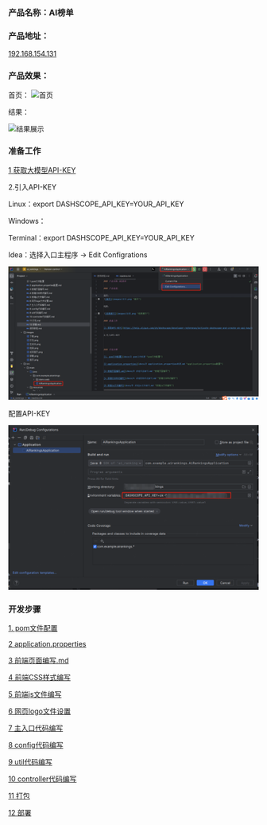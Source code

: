 ### 产品名称：AI榜单

### 产品地址：

[192.168.154.131](http://192.168.154.131/ranking "AI榜单")

### 产品效果：

首页：
![首页](https://gitee.com/wzylzjtn/ai-ranking/blob/main/images/%E9%A6%96%E9%A1%B5.png)

结果：

![结果展示](https://gitee.com/wzylzjtn/ai-ranking/blob/main/images/%E7%BB%93%E6%9E%9C.png)

### 准备工作

[1 获取大模型API-KEY](https://help.aliyun.com/zh/dashscope/developer-reference/activate-dashscope-and-create-an-api-key?spm=a2c4g.11186623.0.0.6d1b12b0REV142 "结果展示")

2.引入API-KEY

Linux：export DASHSCOPE_API_KEY=YOUR_API_KEY

Windows：

Terminal：export DASHSCOPE_API_KEY=YOUR_API_KEY

Idea：选择入口主程序 -> Edit Configrations

![配置API-KEY](images/配置API-KEY.png "配置API-KEY")

配置API-KEY

![配置API-KEY](images/配置API-KEY2.png "配置API-KEY")

### 开发步骤

[1. pom文件配置](https://github.com/Mrkuhuo/ai-ranking/blob/main/docs/1%20pom%E6%96%87%E4%BB%B6%E9%85%8D%E7%BD%AE.md)

[2 application.properties](https://github.com/Mrkuhuo/ai-ranking/blob/main/docs/2%20application.properties%E9%85%8D%E7%BD%AE.md)

[3 前端页面编写.md](https://github.com/Mrkuhuo/ai-ranking/blob/main/docs/3%20%E5%89%8D%E7%AB%AF%E9%A1%B5%E9%9D%A2%E7%BC%96%E5%86%99.md)

[4 前端CSS样式编写](https://github.com/Mrkuhuo/ai-ranking/blob/main/docs/4%20%E5%89%8D%E7%AB%AFCSS%E6%A0%B7%E5%BC%8F%E7%BC%96%E5%86%99.md)

[5 前端js文件编写](https://github.com/Mrkuhuo/ai-ranking/blob/main/docs/5%20%E5%89%8D%E7%AB%AFjs%E6%96%87%E4%BB%B6%E7%BC%96%E5%86%99.md)

[6 网页logo文件设置](https://github.com/Mrkuhuo/ai-ranking/blob/main/docs/6%20%E7%BD%91%E9%A1%B5logo%E6%96%87%E4%BB%B6%E8%AE%BE%E7%BD%AE.md)

[7 主入口代码编写](https://github.com/Mrkuhuo/ai-ranking/blob/main/docs/7%20%E4%B8%BB%E5%85%A5%E5%8F%A3%E4%BB%A3%E7%A0%81%E7%BC%96%E5%86%99.md)

[8 config代码编写](https://github.com/Mrkuhuo/ai-ranking/blob/main/docs/8%20config%E4%BB%A3%E7%A0%81%E7%BC%96%E5%86%99.md)

[9 util代码编写](https://github.com/Mrkuhuo/ai-ranking/blob/main/docs/9%20util%E4%BB%A3%E7%A0%81%E7%BC%96%E5%86%99.md)

[10 controller代码编写](https://github.com/Mrkuhuo/ai-ranking/blob/main/docs/10%20controller%E4%BB%A3%E7%A0%81%E7%BC%96%E5%86%99.md)

[11 打包](https://github.com/Mrkuhuo/ai-ranking/blob/main/docs/11%20%E6%89%93%E5%8C%85.md)

[12 部署](https://github.com/Mrkuhuo/ai-ranking/blob/main/docs/12%20%E9%83%A8%E7%BD%B2.md)